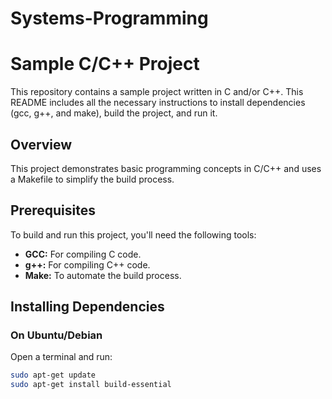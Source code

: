 # Systems-Programming
# Sample C/C++ Project

This repository contains a sample project written in C and/or C++. This README includes all the necessary instructions to install dependencies (gcc, g++, and make), build the project, and run it.

## Overview

This project demonstrates basic programming concepts in C/C++ and uses a Makefile to simplify the build process.

## Prerequisites

To build and run this project, you'll need the following tools:
- **GCC:** For compiling C code.
- **g++:** For compiling C++ code.
- **Make:** To automate the build process.

## Installing Dependencies

### On Ubuntu/Debian

Open a terminal and run:

```bash
sudo apt-get update
sudo apt-get install build-essential

